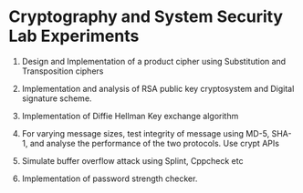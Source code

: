 

# Cryptography and System Security Lab Experiments


1. Design and Implementation of a product cipher using Substitution and
Transposition ciphers

2. Implementation and analysis of RSA public key cryptosystem and Digital
signature scheme.

3. Implementation of Diffie Hellman Key exchange algorithm

4. For varying message sizes, test integrity of message using MD-5, SHA-1, and
analyse the performance of the two protocols. Use crypt APIs

11. Simulate buffer overflow attack using Splint, Cppcheck etc

12. Implementation of password strength checker.
